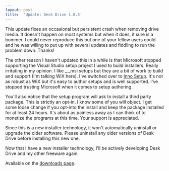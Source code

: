 ```yaml
---
layout: post
title:  'Update: Desk Drive 1.8.5'
---
```

This update fixes an occasional but persistent crash when removing drive media. It doesn't happen on most systems but when it does, it sure is a bummer. I could never reproduce this but one of your fellow users could and he was willing to put up with several updates and fiddling to run the problem down. Thanks!

The other reason I haven't updated this in a while is that Microsoft stopped supporting the Visual Studio setup project I used to build installers. Really irritating in my opinion. I like _._msi setups but they are a bit of work to build and support (I'm talking WiX here). I've switched over to [Inno Setup](http://www.jrsoftware.org/isinfo.php). It's not as robust as WiX but it's easy to author setups and is well supported. I've stopped trusting Microsoft when it comes to setup authoring.

You'll also notice that the setup program will ask to install a third party package. This is strictly an opt-in. I know some of you will object. I get some loose change if you opt-into the install and keep the package installed for at least 24 hours. It's about as painless away as I can think of to monetize the programs at this time. Your support is appreciated.

Since this is a new installer technology, it won't automatically uninstall or upgrade the older software. Please uninstall any older versions of Desk Drive before installing this new one.

Now that I have a new installer technology, I'll be actively developing Desk Drive and my other freeware again.

Available on the [downloads page](/downloads).
